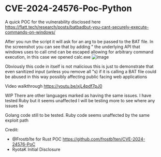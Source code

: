 # CVE-2024-24576-Poc-Python
A quick POC for the vulnerability disclosed here https://flatt.tech/research/posts/batbadbut-you-cant-securely-execute-commands-on-windows/

After you run the script it will ask for an arg to be passed to the BAT file.
In the screenshot you can see that by adding " the underlying API that windows uses to call cmd can be escaped allowing for arbitrary command execution, in this case we opened calc.exe
![image](https://github.com/brains93/CVE-2024-24567-PoC-Python/assets/60553334/9401ec38-5f9a-4032-a588-4fb11d6e84b2)


Obviously this code in itself is not malicious this is just to demonstrate that even sanitized input (unless you remove all "s) if it is calling a BAT file could be abused in this way possibly affecting public facing web applications

Video walkthrough https://youtu.be/xjL4pdf7pJ0

WIP
There are other languages marked as having the same issues. I have tested Ruby but it seems unaffected I will be testing more to see where any issues lie

Golang code still to be tested.
Ruby code seems unaffected by the same exploit path

Credit:
* @Frostb1te for Rust POC https://github.com/frostb1ten/CVE-2024-24576-PoC
* RyotaK Initial Disclosure
